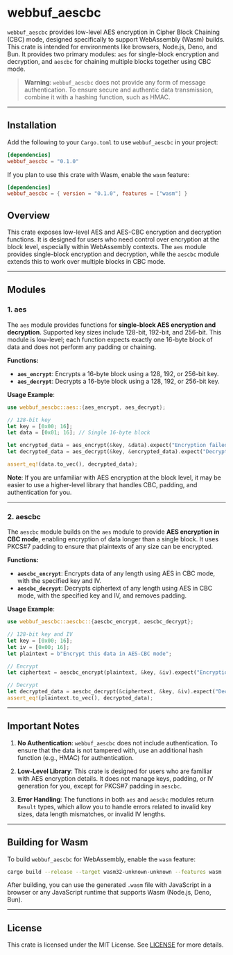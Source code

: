 # webbuf_aescbc

`webbuf_aescbc` provides low-level AES encryption in Cipher Block Chaining (CBC) mode, designed specifically to support WebAssembly (Wasm) builds. This crate is intended for environments like browsers, Node.js, Deno, and Bun. It provides two primary modules: `aes` for single-block encryption and decryption, and `aescbc` for chaining multiple blocks together using CBC mode.

> **Warning**: `webbuf_aescbc` does not provide any form of message authentication. To ensure secure and authentic data transmission, combine it with a hashing function, such as HMAC.

---

## Installation

Add the following to your `Cargo.toml` to use `webbuf_aescbc` in your project:

```toml
[dependencies]
webbuf_aescbc = "0.1.0"
```

If you plan to use this crate with Wasm, enable the `wasm` feature:

```toml
[dependencies]
webbuf_aescbc = { version = "0.1.0", features = ["wasm"] }
```

## Overview

This crate exposes low-level AES and AES-CBC encryption and decryption functions. It is designed for users who need control over encryption at the block level, especially within WebAssembly contexts. The `aes` module provides single-block encryption and decryption, while the `aescbc` module extends this to work over multiple blocks in CBC mode.

---

## Modules

### 1. aes

The `aes` module provides functions for **single-block AES encryption and decryption**. Supported key sizes include 128-bit, 192-bit, and 256-bit. This module is low-level; each function expects exactly one 16-byte block of data and does not perform any padding or chaining. 

**Functions:**

- **`aes_encrypt`**: Encrypts a 16-byte block using a 128, 192, or 256-bit key.
- **`aes_decrypt`**: Decrypts a 16-byte block using a 128, 192, or 256-bit key.

**Usage Example**:
```rust
use webbuf_aescbc::aes::{aes_encrypt, aes_decrypt};

// 128-bit key
let key = [0x00; 16]; 
let data = [0x01; 16]; // Single 16-byte block

let encrypted_data = aes_encrypt(&key, &data).expect("Encryption failed");
let decrypted_data = aes_decrypt(&key, &encrypted_data).expect("Decryption failed");

assert_eq!(data.to_vec(), decrypted_data);
```

**Note**: If you are unfamiliar with AES encryption at the block level, it may be easier to use a higher-level library that handles CBC, padding, and authentication for you.

---

### 2. aescbc

The `aescbc` module builds on the `aes` module to provide **AES encryption in CBC mode**, enabling encryption of data longer than a single block. It uses PKCS#7 padding to ensure that plaintexts of any size can be encrypted. 

**Functions:**

- **`aescbc_encrypt`**: Encrypts data of any length using AES in CBC mode, with the specified key and IV.
- **`aescbc_decrypt`**: Decrypts ciphertext of any length using AES in CBC mode, with the specified key and IV, and removes padding.

**Usage Example**:
```rust
use webbuf_aescbc::aescbc::{aescbc_encrypt, aescbc_decrypt};

// 128-bit key and IV
let key = [0x00; 16];
let iv = [0x00; 16];
let plaintext = b"Encrypt this data in AES-CBC mode";

// Encrypt
let ciphertext = aescbc_encrypt(plaintext, &key, &iv).expect("Encryption failed");

// Decrypt
let decrypted_data = aescbc_decrypt(&ciphertext, &key, &iv).expect("Decryption failed");
assert_eq!(plaintext.to_vec(), decrypted_data);
```

---

## Important Notes

1. **No Authentication**: `webbuf_aescbc` does not include authentication. To ensure that the data is not tampered with, use an additional hash function (e.g., HMAC) for authentication.
   
2. **Low-Level Library**: This crate is designed for users who are familiar with AES encryption details. It does not manage keys, padding, or IV generation for you, except for PKCS#7 padding in `aescbc`.

3. **Error Handling**: The functions in both `aes` and `aescbc` modules return `Result` types, which allow you to handle errors related to invalid key sizes, data length mismatches, or invalid IV lengths.

---

## Building for Wasm

To build `webbuf_aescbc` for WebAssembly, enable the `wasm` feature:

```sh
cargo build --release --target wasm32-unknown-unknown --features wasm
```

After building, you can use the generated `.wasm` file with JavaScript in a browser or any JavaScript runtime that supports Wasm (Node.js, Deno, Bun).

---

## License

This crate is licensed under the MIT License. See [LICENSE](LICENSE) for more details.
